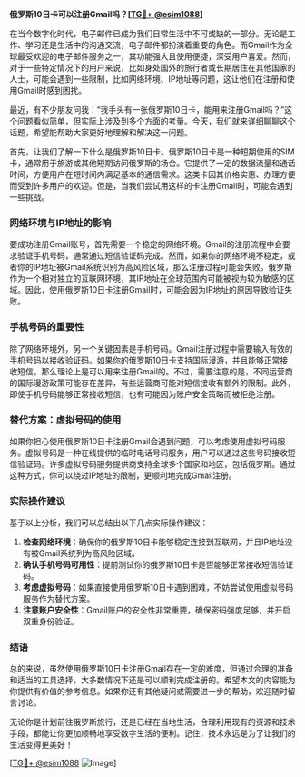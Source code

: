 **俄罗斯10日卡可以注册Gmail吗？[[TG💪+ @esim1088](https://t.me/s/esim1088)]**

在当今数字化时代，电子邮件已成为我们日常生活中不可或缺的一部分。无论是工作、学习还是生活中的沟通交流，电子邮件都扮演着重要的角色。而Gmail作为全球最受欢迎的电子邮件服务之一，其功能强大且使用便捷，深受用户喜爱。然而，对于一些特定情况下的用户来说，比如身处国外的旅行者或长期居住在其他国家的人士，可能会遇到一些限制，比如网络环境、IP地址等问题，这让他们在注册和使用Gmail时感到困扰。

最近，有不少朋友问我：“我手头有一张俄罗斯10日卡，能用来注册Gmail吗？”这个问题看似简单，但实际上涉及到多个方面的考量。今天，我们就来详细聊聊这个话题，希望能帮助大家更好地理解和解决这一问题。

首先，让我们了解一下什么是俄罗斯10日卡。俄罗斯10日卡是一种短期使用的SIM卡，通常用于旅游或其他短期访问俄罗斯的场合。它提供了一定的数据流量和通话时间，方便用户在短时间内满足基本的通信需求。这类卡因其价格实惠、办理方便而受到许多用户的欢迎。但是，当我们尝试用这样的卡注册Gmail时，可能会遇到一些挑战。

### 网络环境与IP地址的影响

要成功注册Gmail账号，首先需要一个稳定的网络环境。Gmail的注册流程中会要求验证手机号码，通常通过短信验证码完成。然而，如果你的网络环境不稳定，或者你的IP地址被Gmail系统识别为高风险区域，那么注册过程可能会失败。俄罗斯作为一个相对独立的互联网环境，其IP地址在全球范围内可能被视为较为敏感的区域。因此，使用俄罗斯10日卡注册Gmail时，可能会因为IP地址的原因导致验证失败。

### 手机号码的重要性

除了网络环境外，另一个关键因素是手机号码。Gmail注册过程中需要输入有效的手机号码以接收验证码。如果你的俄罗斯10日卡支持国际漫游，并且能够正常接收短信，那么理论上是可以用来注册Gmail的。不过，需要注意的是，不同运营商的国际漫游政策可能存在差异，有些运营商可能对短信接收有额外的限制。此外，即使手机号码能够正常接收短信，也有可能因为账户安全策略而被拒绝注册。

### 替代方案：虚拟号码的使用

如果你担心使用俄罗斯10日卡注册Gmail会遇到问题，可以考虑使用虚拟号码服务。虚拟号码是一种在线提供的临时电话号码服务，用户可以通过这些号码接收短信验证码。许多虚拟号码服务提供商支持全球多个国家和地区，包括俄罗斯。通过这种方式，你可以绕过IP地址的限制，更顺利地完成Gmail注册。

### 实际操作建议

基于以上分析，我们可以总结出以下几点实际操作建议：

1. **检查网络环境**：确保你的俄罗斯10日卡能够稳定连接到互联网，并且IP地址没有被Gmail系统列为高风险区域。
2. **确认手机号码可用性**：提前测试你的俄罗斯10日卡是否能够正常接收短信验证码。
3. **考虑虚拟号码**：如果直接使用俄罗斯10日卡遇到困难，不妨尝试使用虚拟号码服务作为替代方案。
4. **注意账户安全性**：Gmail账户的安全性非常重要，确保密码强度足够，并开启双重身份验证。

### 结语

总的来说，虽然使用俄罗斯10日卡注册Gmail存在一定的难度，但通过合理的准备和适当的工具选择，大多数情况下还是可以顺利完成注册的。希望本文的内容能为你提供有价值的参考信息。如果你还有其他疑问或需要进一步的帮助，欢迎随时留言讨论。

无论你是计划前往俄罗斯旅行，还是已经在当地生活，合理利用现有的资源和技术手段，都能让你更加顺畅地享受数字生活的便利。记住，技术永远是为了让我们的生活变得更美好！

[[TG💪+ @esim1088](https://t.me/s/esim1088) ![Image](https://i.postimg.cc/4NQfJmqS/Snipaste-2025-05-13-00-14-12.png)]